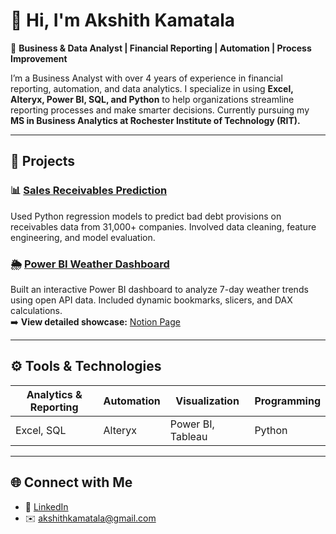 # 👋 Hi, I'm Akshith Kamatala

🎯 **Business & Data Analyst | Financial Reporting | Automation | Process Improvement**

I’m a Business Analyst with over 4 years of experience in financial reporting, automation, and data analytics. I specialize in using **Excel, Alteryx, Power BI, SQL, and Python** to help organizations streamline reporting processes and make smarter decisions. Currently pursuing my **MS in Business Analytics at Rochester Institute of Technology (RIT).**

---

## 🔨 Projects

### 📊 [Sales Receivables Prediction](https://github.com/akshith-kamatala/sales-receivables-prediction)
Used Python regression models to predict bad debt provisions on receivables data from 31,000+ companies. Involved data cleaning, feature engineering, and model evaluation.

### 🌦️ [Power BI Weather Dashboard](https://www.notion.so/YOUR-NOTION-LINK)
Built an interactive Power BI dashboard to analyze 7-day weather trends using open API data. Included dynamic bookmarks, slicers, and DAX calculations.  
➡️ **View detailed showcase:** [Notion Page](https://www.notion.so/YOUR-NOTION-LINK)

---

## ⚙️ Tools & Technologies

| Analytics & Reporting | Automation | Visualization | Programming |
|-----------------------|-------------|---------------|-------------|
| Excel, SQL            | Alteryx     | Power BI, Tableau | Python |

---

## 🌐 Connect with Me

- 💼 [LinkedIn](https://linkedin.com/in/akshithkamatala)
- ✉️ akshithkamatala@gmail.com
